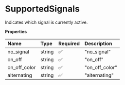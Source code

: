 # SupportedSignals

Indicates which signal is currently active.

**Properties**

| Name         | Type   | Required | Description    |
| :----------- | :----- | :------- | :------------- |
| no_signal    | string | ✅       | "no_signal"    |
| on_off       | string | ✅       | "on_off"       |
| on_off_color | string | ✅       | "on_off_color" |
| alternating  | string | ✅       | "alternating"  |
